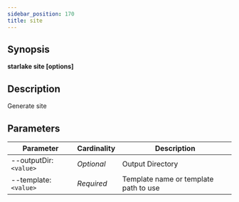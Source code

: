 ```yaml
---
sidebar_position: 170
title: site
---
```



## Synopsis

**starlake site [options]**

## Description

Generate site


## Parameters

Parameter|Cardinality|Description
---|---|---
--outputDir:`<value>`|*Optional*|Output Directory
--template:`<value>`|*Required*|Template name or template path to use

